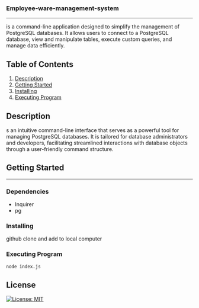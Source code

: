 ### Employee-ware-management-system
----
is a command-line application designed to simplify the management of PostgreSQL databases. It allows users to connect to a PostgreSQL database, view and manipulate tables, execute custom queries, and manage data efficiently.
## Table of Contents
1. [Description](#description)
2. [Getting Started](#getting-started)
3. [Installing](#installing)
4. [Executing Program](#executing-program)

## Description
s an intuitive command-line interface that serves as a powerful tool for managing PostgreSQL databases. It is tailored for database administrators and developers, facilitating streamlined interactions with database objects through a user-friendly command structure.
## Getting Started
-----
### Dependencies
* Inquirer
* pg

### Installing
github clone and add to local computer

### Executing Program
``` sh
node index.js
```

## License

[![License: MIT](https://img.shields.io/badge/License-MIT-yellow.svg)](https://opensource.org/licenses/MIT)
